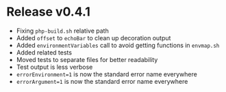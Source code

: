 # Release v0.4.1

- Fixing `php-build.sh` relative path
- Added `offset` to `echoBar` to clean up decoration output
- Added `environmentVariables` call to avoid getting functions in `envmap.sh`
- Added related tests
- Moved tests to separate files for better readability
- Test output is less verbose
- `errorEnvironment=1` is now the standard error name everywhere
- `errorArgument=1` is now the standard error name everywhere



